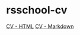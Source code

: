# rsschool-cv
[CV - HTML](https://aabknd.github.io/rsschool-cv/)
[CV - Markdown](https://aabknd.github.io/rsschool-cv/cv)